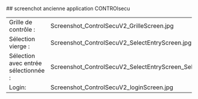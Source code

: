 <p>## screenchot ancienne application CONTROlsecu</p>

<table>
  <tr>
    <td>Grille de contrôle :</td><td>Screenshot_ControlSecuV2_GrilleScreen.jpg</td>
  </tr>

  <tr>
    <td>Sélection vierge :</td><td>Screenshot_ControlSecuV2_SelectEntryScreen.jpg</td>
  </tr>

  <tr>
    <td>Sélection avec entrée sélectionnée :</td><td>Screenshot_ControlSecuV2_SelectEntryScreen_Selected.jpg</td>
  </tr>

  <tr>
    <td>Login:</td><td>Screenshot_ControlSecuV2_loginScreen.jpg</td>
  </tr>
</table>              
